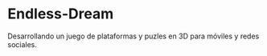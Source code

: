 # Endless-Dream
Desarrollando un juego de plataformas y puzles en 3D para móviles y redes sociales.
